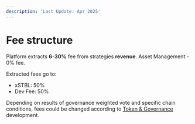 ```yaml
---
description: 'Last Update: Apr 2025'
---
```


# Fee structure

Platform extracts **6**-**30%** fee from strategies **revenue**. Asset Management - 0% fee.

Extracted fees go to:

* xSTBL: 50%
* Dev Fee: 50%

Depending on results of governance weighted vote and specific chain conditions, fees could be changed according to [Token & Governance](../stability-dao/tokenomics.md) development.
